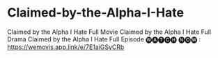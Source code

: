 # Claimed-by-the-Alpha-I-Hate
Claimed by the Alpha I Hate Full Movie
Claimed by the Alpha I Hate Full Drama
Claimed by the Alpha I Hate Full Episode
🅦🅐🅣🅒🅗 🅝🅞🅦  : https://wemovis.app.link/e/7E1aiGSyCRb
